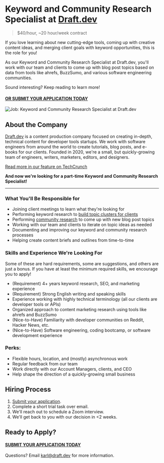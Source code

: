 # Keyword and Community Research Specialist at [Draft.dev](https://draft.dev/)
> $40/hour, ~20 hour/week contract

If you love learning about new cutting-edge tools, coming up with creative content ideas, and merging client goals with keyword opportunities, this is the role for you!

As our Keyword and Community Research Specialist at Draft.dev, you'll work with our team and clients to come up with blog post topics based on data from tools like ahrefs, BuzzSumo, and various software engineering communities.

Sound interesting? Keep reading to learn more!

#### [OR SUBMIT YOUR APPLICATION TODAY](https://airtable.com/shryqAkoyZELVta6H)

![Job: Keyword and Community Research Specialist at Draft.dev](https://draft.dev/learn/assets/posts/img_0990.png)

## About the Company
[Draft.dev](https://draft.dev/) is a content production company focused on creating in-depth, technical content for developer tools startups. We work with software engineers from around the world to create tutorials, blog posts, and e-books for our clients. Founded in 2020, we're a small, but quickly-growing team of engineers, writers, marketers, editors, and designers.

[Read more in our feature on TechCrunch](https://techcrunch.com/2021/07/29/draft-dev-ceo-karl-hughes-on-the-importance-of-using-experts-in-developer-marketing/)

**And now we're looking for a part-time Keyword and Community Research Specialist!**

-----

### What You'll Be Responsible for

- Joining client meetings to learn what they're looking for
- Performing keyword research to [build topic clusters for clients](https://draft.dev/learn/topic-clusters)
- Performing [community research](https://draft.dev/learn/community-research) to come up with new blog post topics
- Working with our team and clients to iterate on topic ideas as needed
- Documenting and improving our keyword and community research processes
- Helping create content briefs and outlines from time-to-time

### Skills and Experience We're Looking For
Some of these are hard requirements, some are suggestions, and others are just a bonus. If you have at least the minimum required skills, we encourage you to apply!

- (Requirement) 4+ years keyword research, SEO, and marketing experience
- (Requirement) Strong English writing and speaking skills
- Experience working with highly technical terminology (all our clients are developer tools or APIs)
- Organized approach to content marketing research using tools like ahrefs and BuzzSumo
- (Nice-to-Have) Familiarity with developer communities on Reddit, Hacker News, etc.
- (Nice-to-Have) Software engineering, coding bootcamp, or software development experience

### Perks:
- Flexible hours, location, and (mostly) asynchronous work
- Regular feedback from our team
- Work directly with our Account Managers, clients, and CEO
- Help shape the direction of a quickly-growing small business

## Hiring Process
1. [Submit your application](https://airtable.com/shryqAkoyZELVta6H).
2. Complete a short trial task over email.
3. We'll reach out to schedule a Zoom interview.
6. We'll get back to you with our decision in <2 weeks.

## Ready to Apply?

#### [SUBMIT YOUR APPLICATION TODAY](https://airtable.com/shryqAkoyZELVta6H)

Questions? Email [karl@draft.dev](mailto:karl@draft.dev) for more information.
